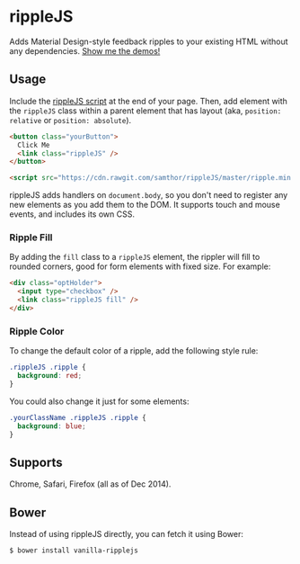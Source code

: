 # rippleJS

Adds Material Design-style feedback ripples to your existing HTML without any dependencies. [Show me the demos!](http://samthor.github.io/rippleJS)

## Usage

Include the [rippleJS script](https://cdn.rawgit.com/samthor/rippleJS/v1.0.0/ripple.min.js) at the end of your page. Then, add element with the `rippleJS` class within a parent element that has layout (aka, `position: relative` or `position: absolute`).

```html
<button class="yourButton">
  Click Me
  <link class="rippleJS" />
</button>

<script src="https://cdn.rawgit.com/samthor/rippleJS/master/ripple.min.js"></script>
```

rippleJS adds handlers on `document.body`, so you don't need to register any new elements as you add them to the DOM. It supports touch and mouse events, and includes its own CSS.

### Ripple Fill

By adding the `fill` class to a `rippleJS` element, the rippler will fill to rounded corners, good for form elements with fixed size. For example:

```html
<div class="optHolder">
  <input type="checkbox" />
  <link class="rippleJS fill" />
</div>
```

### Ripple Color

To change the default color of a ripple, add the following style rule:

```css
.rippleJS .ripple {
  background: red;
}
```

You could also change it just for some elements:

```css
.yourClassName .rippleJS .ripple {
  background: blue;
}
```

## Supports

Chrome, Safari, Firefox (all as of Dec 2014).

## Bower

Instead of using rippleJS directly, you can fetch it using Bower:

    $ bower install vanilla-ripplejs
